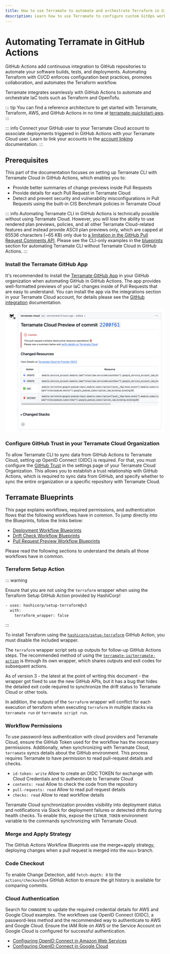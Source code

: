 ```yaml
---
title: How to use Terramate to automate and orchestrate Terraform in GitHub Actions
description: Learn how to use Terramate to configure custom GitOps workflows to automate and orchestrate Terraform and OpenTofu in GitHub Actions.
---
```


# Automating Terramate in GitHub Actions

GitHub Actions add continuous integration to GitHub repositories to automate your software builds, tests, and deployments. Automating Terraform with CI/CD enforces configuration best practices, promotes collaboration, and automates the Terraform workflow.

Terramate integrates seamlessly with GitHub Actions to automate and orchestrate IaC tools such as Terraform and OpenTofu.

::: tip
You can find a reference architecture to get started with Terramate, Terraform, AWS, and GitHub Actions in no time
at [terramate-quickstart-aws](https://github.com/terramate-io/terramate-quickstart-aws).
:::

::: info
Connect your GitHub user to your Terramate Cloud account to associate deployments triggered in GitHub Actions with your
Terramate Cloud user. Learn to link your accounts in the [account linking](../../../cloud/profile/account-linking.md) documentation.
:::

## Prerequisites

This part of the documentation focuses on setting up Terramate CLI with Terramate Cloud in GitHub Actions, which enables you to:

- Provide better summaries of change previews inside Pull Requests
- Provide details for each Pull Request in Terramate Cloud
- Detect and prevent security and vulnerability misconfigurations in Pull Requests using the built-in CIS Benchmark policies in Terramate Cloud

::: info
Automating Terramate CLI in GitHub Actions is technically possible without using Terramate Cloud. However, you will lose the ability to use rendered plan previews, policies, and all other Terramate Cloud-related features and instead provide ASCII plan previews only, which are capped at 65536 characters (~65 KB) only due to [a limitation in the GitHub Pull Request Comments API](https://github.com/orgs/community/discussions/27190).
Please see the CLI-only examples in the [blueprints](#terramate-blueprints) section for automating Terramate CLI without Terramate Cloud in GitHub Actions.
:::

### Install the Terramate GitHub App

It's recommended to install the [Terramate GitHub App](../../../cloud/integrations/github/index.md) in your GitHub organization
when automating GitHub in GitHub Actions. The app provides well-formatted previews of your IaC changes inside of Pull Requests
that are easy to understand. You can install the app via the integrations section in your Terramate Cloud account,
for details please see the [GitHub integration](../../../cloud/integrations/github/index.md) documentation.

![GitHub App Pull Request Previews](../../assets/automation/pull-request-preview.png)

### Configure GitHub Trust in your Terramate Cloud Organization

To allow Terramate CLI to sync data from GitHub Actions to Terramate Cloud, setting up OpenID Connect (OIDC) is required.
For that, you must configure the [GitHub Trust](../../../cloud/organization/settings.md#general-settings) in the settings
page of your Terramate Cloud Organization. This allows you to establish a trust relationship with GitHub Actions, which is
required to sync data from GitHub, and specify whether to sync the entire organization or a specific repository with
Terramate Cloud.

## Terramate Blueprints

This page explains workflows, required permissions, and authentication flows that the following workflows have in common.
To jump directly into the Blueprints, follow the links below:

- [Deployment Workflow Blueprints](./deployment-workflow.md)
- [Drift Check Workflow Blueprints](./drift-check-workflow.md)
- [Pull Request Preview Workflow Blueprints](./preview-workflow.md)

Please read the following sections to understand the details all those workflows have in common.

### Terraform Setup Action

::: warning

Ensure that you are not using the `terraform` wrapper when using the Terraform Setup GitHub Action provided by HashiCorp!

```
- uses: hashicorp/setup-terraform@v3
  with:
    terraform_wrapper: false
```
:::

To install Terraform using the [`hashicorp/setup-terraform`](https://github.com/hashicorp/setup-terraform) GitHub Action, you must disable the included wrapper.

The `terraform` wrapper script sets up outputs for follow-up GitHub Actions steps. The recommended method of using the [`terramate-io/terramate-action`](https://github.com/terramate-io/terramate-action) is through its own wrapper, which shares outputs and exit codes for subsequent actions.

As of version 3 - the latest at the point of writing this document - the wrapper got fixed to use the new GitHub APIs, but it has a bug that hides the detailed exit code required to synchronize the drift status to Terramate Cloud or other tools.

In addition, the outputs of the `terraform` wrapper will conflict for each execution of terraform when executing `terraform` in multiple stacks via `terramate run` or `terramate script run`.

### Workflow Permissions

To use password-less authentication with cloud providers and Terramate Cloud, ensure the GitHub Token used for the workflow has the necessary permissions. Additionally, when synchronizing with Terramate Cloud, `terramate` syncs details about the GitHub environment. This process requires Terramate to have permission to read pull-request details and checks.

- `id-token: write` Allow to create an OIDC TOKEN for exchange with Cloud Credentials and to authenticate to Terramate Cloud
- `contents: read` Allow to check the code from the repository
- `pull-requests: read` Allow to read pull request details
- `checks: read` Allow to read workflow details

Terramate Cloud synchronization provides visibility into deployment status and notifications via Slack for deployment failures or detected drifts during health checks. To enable this, expose the `GITHUB_TOKEN` environment variable to the commands synchronizing with Terramate Cloud.

### Merge and Apply Strategy

The GitHub Actions Workflow Blueprints use the merge+apply strategy, deploying changes when a pull request is merged into the `main` branch.

### Code Checkout

To enable Change Detection, add `fetch-depth: 0` to the `actions/checkout@v4` GitHub Action to ensure the git history is available for comparing commits.

### Cloud Authentication

Search for `CHANGEME` to update the required credential details for AWS and Google Cloud examples. The workflows use OpenID Connect (OIDC), a password-less method and the recommended way to authenticate to AWS and Google Cloud. Ensure the IAM Role on AWS or the Service Account on Google Cloud is configured for successful authentication.

- [Configuring OpenID Connect in Amazon Web Services](https://docs.github.com/en/actions/deployment/security-hardening-your-deployments/configuring-openid-connect-in-amazon-web-services)
- [Configuring OpenID Connect in Google Cloud](https://docs.github.com/en/actions/deployment/security-hardening-your-deployments/configuring-openid-connect-in-google-cloud-platform)
